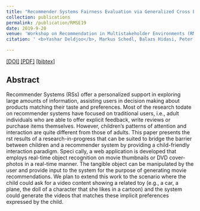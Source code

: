 ```yaml
---
title: "Recommender Systems Fairness Evaluation via Generalized Cross Entropy"
collection: publications
permalink: /publication/RMSE19
date: 2019-9-20
venue: 'Workshop on Recommendation in Multistakeholder Environments (RMSE) at 13th ACM Conference on Recommender Systems'
citation: ' <b>Yashar Deldjoo</b>, Markus Schedl, Balazs Hidasi, Peter Kness <i>Proceedings of 12th ACM Conference of Recommender Systems 2018 </i><b>(RecSys 2018)</b>.'

---
```



[[DOI]](https://doi.org/10.1145/3240323.3241620) [[PDF]](http://yasdel.github.io/files/p537-deldjoo.pdf)  [[bibtex]](https://github.com/yasdel/yasdel.github.io/tree/master/_publications/RecSys18_1.bib)


## Abstract

Recommender Systems (RSs) offer a personalized support in exploring large amounts of information, assisting users in decision making about products matching their taste and preferences. Most of the research todate on recommender systems have focused on traditional users, i.e., adult individuals who are able to offer explicit feedback, write reviews or purchase items themselves. However, children’s patterns of attention and interaction are quite different from those of adults.
This paper presents the  rst results of a research-in-progress that can be suited to bridge the barrier between children and a recommender system by providing a child-friendly interaction paradigm. Speci cally, a web application is developed that employs real-time object recognition on movie thumbnails or DVD cover-photos in a real-time manner. The tangible object can be manipulated by the user and provide input to the system for the purpose of generating movie recommendations. We plan to extend this work to the scenario where the child could ask for a video content showing a related toy (e.g., a car, a plane, the doll of a character that she likes in a cartoon) and the system could generate the videos that matches these implicit preferences expressed by the child.
